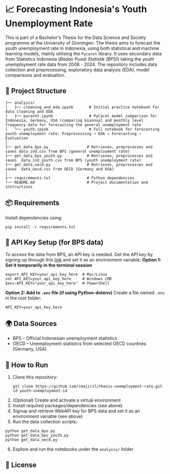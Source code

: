 # 📈 Forecasting Indonesia's Youth Unemployment Rate

This is part of a Bachelor's Thesis for the Data Science and Society programme at the University of Groningen. The thesis aims to forecast the youth unemployment rate in Indonesia, using both statistical and machine learning models, mainly utilising the `Pycaret` library. It uses secondary data from Statistics Indonesia (_Badan Pusat Statistik (BPS)_) taking the youth unemployment rate data from 2008 - 2024. The repository includes data collection and preprocessing, exploratory data analysis (EDA), model comparisons and evaluation. 

## 📁 Project Structure
```
├── analysis/
│   ├── cleaning_and_eda.ipynb       # Initial practice notebook for data cleaning and EDA
│   ├── pycaret.ipynb                # PyCaret model comparison for Indonesia, Germany, USA (comparing biannual and monthly level frequency data for forecasting the general unemployment rate
│   └── youth.ipynb                  # Full notebook for forecasting youth unemployment rate: Preprocessing → EDA → Forecasting → Evaluation
│
├── get_data_bps.py                 # Retrieves, preprocesses and saves data_ind.csv from BPS (general unemployment rate)
├── get_data_bps_youth.py           # Retrieves, preprocesses and saves  data_ind_youth.csv from BPS (youth unemployment rate)
├── get_data_oecd.py                # Retrieves, preprocesses and saves  data_oecd.csv from OECD (Germany and USA)
│
├── requirements.txt                # Python dependencies
└── README.md                       # Project documentation and instructions
```

## 📦 Requirements
Install dependencies using:
```
pip install -r requirements.txt
```

## 🔐 API Key Setup (for BPS data)
To access the data from BPS, an API key is needed. Get the API key by signing up through this [link](https://webapi.bps.go.id/developer/) and set it as an environment variable:
**Option 1: Set it temporarily in the terminal session**
```
export API_KEY=your_api_key_here  # Mac/Linux
set API_KEY=your_api_key_here     # Windows CMD
$env:API_KEY="your_api_key_here"  # PowerShell
```
**Option 2: Add to `.env` file (if using Python-dotenv)**
Create a file named `.env` in the root folder:
```
API_KEY=your_api_key_here
```

## 🌍 Data Sources
- BPS – Official Indonesian unemployment statistics
- OECD – Unemployment statistics from selected OECD countries (Germany, USA)

## 📌 How to Run
1. Clone this repository:
   ```
   git clone https://github.com/imajirzl/thesis-unemployment-rate.git
   cd youth-unemployment-id
   ```
3. (Optional) Create and activate a virtual environment
4. Install required packages/dependencies (see above)
5. Signup and retrieve WebAPI key for BPS data and set it as an environment variable (see above)
6. Run the data collection scripts:
  ```
  python get_data_bps.py
  python get_data_bps_youth.py
  python get_data_oecd.py
  ```
6. Explore and run the notebooks under the `analysis/` folder

## 📝 License
